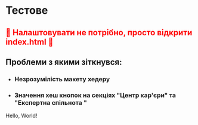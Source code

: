 <h1>Тестове</h1>

<h2 style="color:red" >🚨 Налаштовувати не потрібно, просто відкрити index.html 🚨</h2>
<h2>Проблеми з якими зіткнувся:</h2>
<ul>

  <li> <h3>Незрозумілість макету хедеру</h3> </li>
  <li> <h3>Значення хеш кнопок на секціях "Центр кар'єри" та "Експертна спільнота
"</h3> </li>
  
</ul>
<color>Hello, World!</color>
